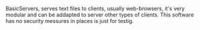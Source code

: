 BasicServers, serves text files to clients, usually web-browsers, it's very modular and can be addapted to server other types of clients.
This software has no security messures in places is just for testig.
